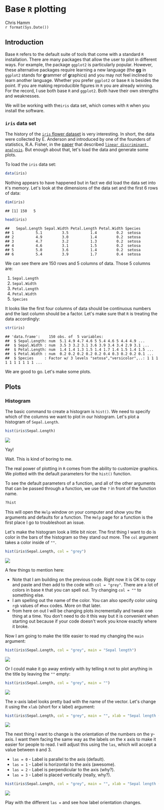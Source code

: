 # Base `R` plotting
Chris Hamm  
`r format(Sys.Date())`  



## Introduction

Base `R` refers to the default suite of tools that come with a standard `R` installation. There are many packages that allow the user to plot in different ways. For example, the package `ggplot2` is particularly popular. However, these alternative packages require learning a new language (the **gg** in `ggplot2` stands for **g**rammer of **g**raphics) and you may not feel inclined to learn another language. Whether you prefer `ggplot2` or base `R` is besides the point. If you are making reproducible figures in `R` you are already winning. For the record, I use both base `R` and `ggplot2`. Both have their own strengths and weaknesses.

We will be working with the`iris` data set, which comes with `R` when you install the software. 

### `iris` data set 

The history of the [`iris` flower dataset](https://en.wikipedia.org/wiki/Iris_flower_data_set) is very interesting. In short, the data were collected by E. Anderson and introduced by one of the founders of statistics, R.A. Fisher, in the [paper](http://onlinelibrary.wiley.com/doi/10.1111/j.1469-1809.1936.tb02137.x/abstract;jsessionid=872BB90F822BC6CED8F4696E544EF6F5.f03t04) that described [`linear discriminant analysis`](https://en.wikipedia.org/wiki/Linear_discriminant_analysis). But enough about that, let's load the data and generate some plots. 

To load the `iris` data set:

```r
data(iris)
```

Nothing appears to have happened but in fact we did load the data set into `R`'s memory. Let's look at the dimensions of the data set and the first 6 rows of data:


```r
dim(iris)
```

```
## [1] 150   5
```

```r
head(iris)
```

```
##   Sepal.Length Sepal.Width Petal.Length Petal.Width Species
## 1          5.1         3.5          1.4         0.2  setosa
## 2          4.9         3.0          1.4         0.2  setosa
## 3          4.7         3.2          1.3         0.2  setosa
## 4          4.6         3.1          1.5         0.2  setosa
## 5          5.0         3.6          1.4         0.2  setosa
## 6          5.4         3.9          1.7         0.4  setosa
```

We can see there are 150 rows and 5 columns of data. Those 5 columns are: 

1. `Sepal.Length`
1. `Sepal.Width`
1. `Petal.Length`
1. `Petal.Width`
1. `Species`

It looks like the first four columns of data should be continuous numbers and the last column should be a factor. Let's make sure that `R` is treating the data accordingly:


```r
str(iris)
```

```
## 'data.frame':	150 obs. of  5 variables:
##  $ Sepal.Length: num  5.1 4.9 4.7 4.6 5 5.4 4.6 5 4.4 4.9 ...
##  $ Sepal.Width : num  3.5 3 3.2 3.1 3.6 3.9 3.4 3.4 2.9 3.1 ...
##  $ Petal.Length: num  1.4 1.4 1.3 1.5 1.4 1.7 1.4 1.5 1.4 1.5 ...
##  $ Petal.Width : num  0.2 0.2 0.2 0.2 0.2 0.4 0.3 0.2 0.2 0.1 ...
##  $ Species     : Factor w/ 3 levels "setosa","versicolor",..: 1 1 1 1 1 1 1 1 1 1 ...
```

We are good to go. Let's make some plots.

## Plots

### Histogram

The basic command to create a histogram is `hist()`. We need to specify which of the columns we want to plot in our histogram. Let's plot a histogram of `Sepal.Length`.


```r
hist(iris$Sepal.Length)
```

<img src="base_R_plots_files/figure-html/hist_1-1.png" style="display: block; margin: auto;" />

Yay!

Wait. This is kind of boring to me. 

The real power of plotting in `R` comes from the ability to customize graphics. We plotted with the default parameters for the `hist()` function.

To see the default parameters of a function, and all of the other arguments that can be passed through a function, we use the `?` in front of the function name.


```r
?hist
```

This will open the `Help` window on your computer and show you the arguments and defaults for a function. The `Help` page for a function is the first place I go to troubleshoot an issue.

Let's make the histogram look a little bit nicer. The first thing I want to do is color in the bars of the histogram so they stand out more. The `col` argument takes a color inside of `""`.


```r
hist(iris$Sepal.Length, col = "grey")
```

<img src="base_R_plots_files/figure-html/hist_2-1.png" style="display: block; margin: auto;" />

A few things to mention here: 

* Note that I am building on the previous code. Right now it is OK to copy and paste and then add to the code with `col = "grey"`. There are a lot of colors in base `R` that you can spell out. Try changing `col = ""` to something else.
* I am spelling out the name of the color. You can also specify color using `rgb` values of `#hex` codes. More on that later. 
* from here on out I will be changing plots incrementally and tweak one thing at a time. You don't need to do it this way but it is convenient when starting out because if your code doesn't work you know exactly where it broke.

Now I am going to make the title easier to read my changing the `main` argument:


```r
hist(iris$Sepal.Length, col = "grey", main = "Sepal length")
```

<img src="base_R_plots_files/figure-html/hist_3-1.png" style="display: block; margin: auto;" />

Or I could make it go away entirely with by telling `R` not to plot anything in the title by leaving the `""` empty:


```r
hist(iris$Sepal.Length, col = "grey", main = "")
```

<img src="base_R_plots_files/figure-html/hist_4-1.png" style="display: block; margin: auto;" />

The x-axis label looks pretty bad with the name of the vector. Let's change it using the `xlab` (short for x label) argument:


```r
hist(iris$Sepal.Length, col = "grey", main = "", xlab = "Sepal length (cm)")
```

<img src="base_R_plots_files/figure-html/hist_5-1.png" style="display: block; margin: auto;" />

The next thing I want to change is the orientation of the numbers on the y-axis. I want them facing the same way as the labels on the x axis to make it easier for people to read. I will adjust this using the `las`, which will accept a value between `0` and 3.

* `las = 0` - Label is parallel to the axis (default).
* `las = 1` - Label is horizontal to the axis (awesome).
* `las = 2` - Label is perpendicular to the axis (why?).
* `las = 3` - Label is placed vertically (really, why?).


```r
hist(iris$Sepal.Length, col = "grey", main = "", xlab = "Sepal length (cm)", las = 1)
```

<img src="base_R_plots_files/figure-html/hist_6-1.png" style="display: block; margin: auto;" />

Play with the different `las =` and see how label orientation changes. 
